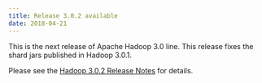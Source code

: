 ```yaml
---
title: Release 3.0.2 available
date: 2018-04-21
---
```

<!---
  Licensed under the Apache License, Version 2.0 (the "License");
  you may not use this file except in compliance with the License.
  You may obtain a copy of the License at

   http://www.apache.org/licenses/LICENSE-2.0

  Unless required by applicable law or agreed to in writing, software
  distributed under the License is distributed on an "AS IS" BASIS,
  WITHOUT WARRANTIES OR CONDITIONS OF ANY KIND, either express or implied.
  See the License for the specific language governing permissions and
  limitations under the License. See accompanying LICENSE file.
-->


This is the next release of Apache Hadoop 3.0 line. This release fixes
the shard jars published in Hadoop 3.0.1.

Please see the [Hadoop 3.0.2 Release
Notes](http://hadoop.apache.org/docs/r3.0.2/hadoop-project-dist/hadoop-common/releasenotes.html)
for details.

